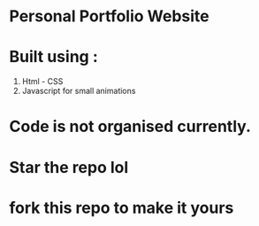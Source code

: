 # Personal Portfolio Website
###
# Built using :
1. Html - CSS
2. Javascript for small animations

# Code is not organised currently.

# Star the repo lol
# fork this repo to make it yours 
